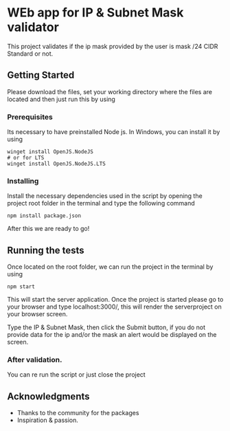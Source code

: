 # WEb app for IP & Subnet Mask validator

This project validates if the ip mask provided by the user is mask /24 CIDR Standard or not.

## Getting Started
Please download the files, set your working directory where the files are located and then just run this by using 

### Prerequisites

Its necessary to have preinstalled Node js.
In Windows, you can install it by using

```
winget install OpenJS.NodeJS
# or for LTS
winget install OpenJS.NodeJS.LTS
```


### Installing

Install the necessary dependencies used in the script by opening the project root folder in the terminal and type the following command

```
npm install package.json
```

After this we are ready to go!

## Running the tests

Once located on the root folder, we can run the project in the terminal by using
```
npm start
```
This will start the server application. 
Once the project is started please go to your browser and type localhost:3000/,  this will render the serverproject on your browser screen.

Type the IP & Subnet Mask, then click the Submit button, if you do not provide data for the ip and/or the mask an alert would be displayed on the screen. 

### After validation.

You can re run the script or just close the project

## Acknowledgments

* Thanks to the community for the packages
* Inspiration & passion.


